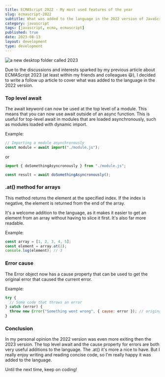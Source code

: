 ```yaml
---
title: ECMAScript 2022 - My most used features of the year
slug: ecmascript-2022
subtitle: What was added to the language in the 2022 version of JavaScript and which features I'm using the most.
category: javascript
tags: [javascript, ecma, ecmascript]
published: true
date: 2023-08-13
layout: development
type: development
---
```


<script>
  import Image from '$lib/components/Image.svelte';
  import mainImage from '$lib/assets/images/blog/2022.jpg?w=1000&h=600';
  import mainImageWebP from '$lib/assets/images/blog/2022.jpg?w=1000&h=600&format=webp&srcset';
  import mainImageSrcset from '$lib/assets/images/blog/2022.jpg?w=1000&h=600&srcset';
</script>

<Image
	wepImage={mainImageWebP}
	jpegImage={mainImage}
	alt='a new desktop folder called 2023'
	width={1000}
	height={600}
	placeholder='blur'
	classes='mt-6 mb-8 rounded-lg drop-shadow-md'
	loading='eager'
	feedImage=true
/>

Due to the discussions and interests sparked by my previous article about ECMAScript 2023 (at least within my friends and colleagues 😃), I decided to write a follow up article to cover what was added to the language in the 2022 version.

### Top level await

The await keyword can now be used at the top level of a module. This means that you can now use await outside of an async function. This is useful for top-level await in modules that are loaded asynchronously, such as modules loaded with dynamic import.

Example:

```js
// Importing a module asynchronously
const module = await import("./module.js");
```

or

```js
import { doSomethingAsyncronously } from "./module.js";

const result = await doSomethingAsyncronously();
```

### .at() method for arrays

This method returns the element at the specified index. If the index is negative, the element is returned from the end of the array.

It's a welcome addition to the language, as it makes it easier to get an element from an array without having to slice it first. It's also far more readable.

Example:

```js
const array = [1, 2, 3, 4, 5];
const element = array.at(2);
console.log(element); // 3
```

### Error cause

The Error object now has a cause property that can be used to get the original error that caused the current error.

Example:

```js
try {
  // Some code that throws an error
} catch (error) {
  throw new Error("Something went wrong", { cause: error }); // original error is now available in the cause property
}
```

### Conclusion

In my personal opinion the 2022 version was even more exiting then the 2023 version. The top level await and the cause property for errors are both very useful additions to the language. The .at() it's more a nice to have. But I really enjoy writing and reading concise code, so I'm really happy it was added to the language.

Until the next time, keep on coding!
